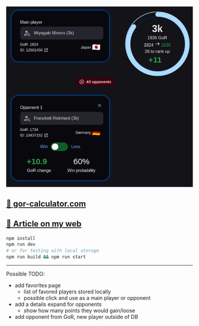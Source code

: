 <p align="center">
    <img src="assets/featured.png"/>
</p>

## [🚀️ gor-calculator.com](https://gor-calculator.com/)

## [📜️ Article on my web](https://radim.xyz/project/gor-calculator/)

```bash
npm install
npm run dev
# or for testing with local storage
npm run build && npm run start
```

---

Possible TODO:

- add favorites page
  - list of favored players stored locally
  - possible click and use as a main player or opponent
- add a details expand for opponents
  - show how many points they would gain/loose
- add opponent from GoR, new player outside of DB
